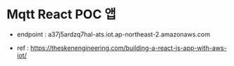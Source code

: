 # Mqtt React POC 앱

- endpoint : a37j5ardzq7hal-ats.iot.ap-northeast-2.amazonaws.com

- ref : https://theskenengineering.com/building-a-react-js-app-with-aws-iot/